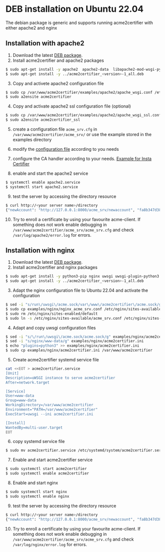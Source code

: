 <!-- markdownlint-disable  MD013 MD014 MD029 -->
<!-- wiki-title DEB installation on Ubuntu 22.04-->
# DEB installation on Ubuntu 22.04

The debian package is generic and supports running acme2certifier with either apache2 and nginx

## Installation with apache2

1. Download the latest [DEB package](https://github.com/grindsa/acme2certifier/releases).
2. Install acme2certifier and apache2 packages

```bash
$ sudo apt-get install -y apache2  apache2-data  libapache2-mod-wsgi-py3
$ sudo apt-get install -y ../acme2certifier_<version>-1_all.deb
```

3. Copy and activete apache2 configuration file

```bash
$ sudo cp /var/www/acme2certifier/examples/apache2/apache_wsgi.conf /etc/apache2/sites-available acme2certifier.conf
$ sudo a2ensite acme2certifier
```

4. Copy and activate apache2 ssl configuration file (optional)

```bash
$ sudo cp /var/www/acme2certifier/examples/apache2/apache_wsgi_ssl.conf /etc/apache2/sites-available acme2certifier_ssl.conf
$ sudo a2ensite acme2certifier_ssl
```

5. create a configuration file `acme_srv.cfg` in `/var/www/acme2certifier/acme_srv/` or use the example stored in the examples directory
6. modify the [configuration file](acme_srv.md) according to you needs
7. configure the CA handler according to your needs. [Example for Insta Certifier](certifier.md)

8. enable and start the apache2 service

```bash
$ systemctl enable apache2.service
$ systemctl start apache2.service
```

9. test the server by accessing the directory resource

```bash
$ curl http://<your server name>/directory
{"newAccount": "http://127.0.0.1:8000/acme_srv/newaccount", "fa8b347d3849421ebc4b234205418805": "https://community.letsencrypt.org/t/adding-random-entries-to-the-directory/33417", "keyChange": "http://127.0.0.1:8000/acme_srv/key-change", "newNonce": "http://127.0.0.1:8000/acme_srv/newnonce", "meta": {"home": "https://github.com/grindsa/acme2certifier", "author": "grindsa <grindelsack@gmail.com>"}, "newOrder": "http://127.0.0.1:8000/acme_srv/neworders", "revokeCert": "http://127.0.0.1:8000/acme_srv/revokecert"}
```

10. Try to enroll a certificate by using your favourite acme-client. If something does not work enable debugging in `/var/www/acme2certifier/acme_srv/acme_srv.cfg` and check `/var/log/apache2/error.log` for errors.

## Installation with nginx

1. Download the latest [DEB package](https://github.com/grindsa/acme2certifier/releases).
2. Install acme2certifier and nginx packages

```bash
$ sudo apt-get install -y python3-pip nginx uwsgi uwsgi-plugin-python3
$ sudo apt-get install -y ../acme2certifier_<version>-1_all.deb
```

3. Adapt the nginx configuration file to Ubuntu 22.04 and activate the configuration

```bash
$ sed -i "s/run\/uwsgi\/acme.sock/var\/www\/acme2certifier\/acme.sock/g" examples/nginx/nginx_acme_srv.conf
$ sudo cp examples/nginx/nginx_acme_srv.conf /etc/nginx/sites-available/acme_srv.conf
$ sudo rm /etc/nginx/sites-enabled/default
$ sudo ln -s /etc/nginx/sites-available/acme_srv.conf /etc/nginx/sites-enabled/acme_srv.conf
```

4. Adapt and copy uwsgi configuration files

```bash
$ sed -i "s/\/run\/uwsgi\/acme.sock/acme.sock/g" examples/nginx/acme2certifier.ini
$ sed -i "s/nginx/www-data/g" examples/nginx/acme2certifier.ini
$ echo "plugins=python3" >> examples/nginx/acme2certifier.ini
$ sudo cp examples/nginx/acme2certifier.ini /var/www/acme2certifier
```

5. Create acme2certifier systemd service file

```bash
cat <<EOT > acme2certifier.service
[Unit]
Description=uWSGI instance to serve acme2certifier
After=network.target

[Service]
User=www-data
Group=www-data
WorkingDirectory=/var/www/acme2certifier
Environment="PATH=/var/www/acme2certifier"
ExecStart=uwsgi --ini acme2certifier.ini

[Install]
WantedBy=multi-user.target
EOT
```

6. copy systemd service file

```bash
$ sudo mv acme2certifier.service /etc/systemd/system/acme2certifier.service
```

7. Enable and start acme2certifier service

```bash
$ sudo systemctl start acme2certifier
$ sudo systemctl enable acme2certifier
```

8. Enable and start nginx

```bash
$ sudo systemctl start nginx
$ sudo systemctl enable nginx
```

9. test the server by accessing the directory resource

```bash
$ curl http://<your server name>/directory
{"newAccount": "http://127.0.0.1:8000/acme_srv/newaccount", "fa8b347d3849421ebc4b234205418805": "https://community.letsencrypt.org/t/adding-random-entries-to-the-directory/33417", "keyChange": "http://127.0.0.1:8000/acme_srv/key-change", "newNonce": "http://127.0.0.1:8000/acme_srv/newnonce", "meta": {"home": "https://github.com/grindsa/acme2certifier", "author": "grindsa <grindelsack@gmail.com>"}, "newOrder": "http://127.0.0.1:8000/acme_srv/neworders", "revokeCert": "http://127.0.0.1:8000/acme_srv/revokecert"}
```

10. Try to enroll a certificate by using your favourite acme-client. If something does not work enable debugging in `/var/www/acme2certifier/acme_srv/acme_srv.cfg` and check `/var/log/nginx/error.log` for errors.
